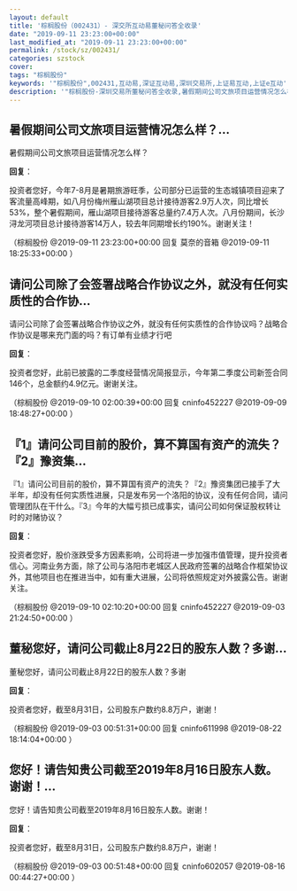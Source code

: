 ```yaml
---
layout: default
title: '棕榈股份（002431）- 深交所互动易董秘问答全收录'
date: "2019-09-11 23:23:00+00:00"
last_modified_at: "2019-09-11 23:23:00+00:00"
permalink: /stock/sz/002431/
categories: szstock
cover: 
tags: "棕榈股份"
keywords: '"棕榈股份",002431,互动易,深证互动易,深圳交易所,上证易互动,上证e互动'
description: '"棕榈股份-深圳交易所董秘问答全收录,暑假期间公司文旅项目运营情况怎么样？"'
---
```


## 暑假期间公司文旅项目运营情况怎么样？...

暑假期间公司文旅项目运营情况怎么样？

**回复**：

投资者您好，今年7-8月是暑期旅游旺季，公司部分已运营的生态城镇项目迎来了客流量高峰期，如八月份梅州雁山湖项目总计接待游客2.9万人次，同比增长53%，整个暑假期间，雁山湖项目接待游客总量约7.4万人次。八月份期间，长沙浔龙河项目总计接待游客14万人，较去年同期增长约190%。谢谢关注！ 

（棕榈股份  @2019-09-11 23:23:00+00:00 回复 莫奈的音箱  @2019-09-11 18:25:33+00:00 ）

## 请问公司除了会签署战略合作协议之外，就没有任何实质性的合作协...

请问公司除了会签署战略合作协议之外，就没有任何实质性的合作协议吗？战略合作协议是哪来充门面的吗？有订单有业绩才行吧

**回复**：

投资者您好，此前已披露的二季度经营情况简报显示，今年第二季度公司新签合同146个，总金额约4.9亿元。谢谢关注。 

（棕榈股份  @2019-09-10 02:00:39+00:00 回复 cninfo452227  @2019-09-09 18:48:27+00:00 ）

## 『1』请问公司目前的股价，算不算国有资产的流失？『2』豫资集...

『1』请问公司目前的股价，算不算国有资产的流失？『2』豫资集团已接手了大半年，却没有任何实质性进展，只是发布另一个洛阳的协议，没有任何合同，请问管理团队在干什么。『3』今年的大幅亏损已成事实，请问公司如何保证股权转让时的对赌协议？

**回复**：

投资者您好，股价涨跌受多方因素影响，公司将进一步加强市值管理，提升投资者信心。河南业务方面，除了公司与洛阳市老城区人民政府签署的战略合作框架协议外，其他项目也在推进当中，如有重大进展，公司将依照规定对外披露公告。谢谢关注。 

（棕榈股份  @2019-09-10 02:10:20+00:00 回复 cninfo452227  @2019-09-03 21:24:50+00:00 ）

## 董秘您好，请问公司截止8月22日的股东人数？多谢...

董秘您好，请问公司截止8月22日的股东人数？多谢

**回复**：

投资者您好，截至8月31日，公司股东户数约8.8万户，谢谢！ 

（棕榈股份  @2019-09-03 00:51:31+00:00 回复 cninfo611998  @2019-08-22 18:14:04+00:00 ）

## 您好！请告知贵公司截至2019年8月16日股东人数。谢谢！...

您好！请告知贵公司截至2019年8月16日股东人数。谢谢！

**回复**：

投资者您好，截至8月31日，公司股东户数约8.8万户，谢谢！ 

（棕榈股份  @2019-09-03 00:51:48+00:00 回复 cninfo602057  @2019-08-16 00:44:27+00:00 ）


